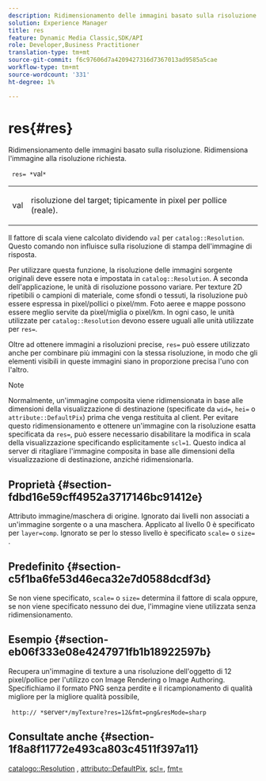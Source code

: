 ```yaml
---
description: Ridimensionamento delle immagini basato sulla risoluzione. Ridimensiona l'immagine alla risoluzione richiesta.
solution: Experience Manager
title: res
feature: Dynamic Media Classic,SDK/API
role: Developer,Business Practitioner
translation-type: tm+mt
source-git-commit: f6c97606d7a4209427316d7367013ad9585a5cae
workflow-type: tm+mt
source-wordcount: '331'
ht-degree: 1%

---
```



# res{#res}

Ridimensionamento delle immagini basato sulla risoluzione. Ridimensiona l&#39;immagine alla risoluzione richiesta.

` res= *`val`*`

<table id="simpletable_E69F3709266749C4A165C90FF18FF5AA"> 
 <tr class="strow"> 
  <td class="stentry"> <p> <span class="varname"> val  </span> </p> </td> 
  <td class="stentry"> <p>risoluzione del target; tipicamente in pixel per pollice (reale). </p> </td> 
 </tr> 
</table>

Il fattore di scala viene calcolato dividendo *`val`* per `catalog::Resolution`. Questo comando non influisce sulla risoluzione di stampa dell&#39;immagine di risposta.

Per utilizzare questa funzione, la risoluzione delle immagini sorgente originali deve essere nota e impostata in `catalog::Resolution`. A seconda dell&#39;applicazione, le unità di risoluzione possono variare. Per texture 2D ripetibili o campioni di materiale, come sfondi o tessuti, la risoluzione può essere espressa in pixel/pollici o pixel/mm. Foto aeree e mappe possono essere meglio servite da pixel/miglia o pixel/km. In ogni caso, le unità utilizzate per `catalog::Resolution` devono essere uguali alle unità utilizzate per `res=`.

Oltre ad ottenere immagini a risoluzioni precise, `res=` può essere utilizzato anche per combinare più immagini con la stessa risoluzione, in modo che gli elementi visibili in queste immagini siano in proporzione precisa l&#39;uno con l&#39;altro.

>[!NOTE]
>
>Normalmente, un&#39;immagine composita viene ridimensionata in base alle dimensioni della visualizzazione di destinazione (specificate da `wid=`, `hei=` o `attribute::DefaultPix`) prima che venga restituita al client. Per evitare questo ridimensionamento e ottenere un&#39;immagine con la risoluzione esatta specificata da `res=`, può essere necessario disabilitare la modifica in scala della visualizzazione specificando esplicitamente `scl=1`. Questo indica al server di ritagliare l&#39;immagine composita in base alle dimensioni della visualizzazione di destinazione, anziché ridimensionarla.

## Proprietà {#section-fdbd16e59cff4952a3717146bc91412e}

Attributo immagine/maschera di origine. Ignorato dai livelli non associati a un&#39;immagine sorgente o a una maschera. Applicato al livello 0 è specificato per `layer=comp`. Ignorato se per lo stesso livello è specificato `scale=` o `size=` .

## Predefinito {#section-c5f1ba6fe53d46eca32e7d0588dcdf3d}

Se non viene specificato, `scale=` o `size=` determina il fattore di scala oppure, se non viene specificato nessuno dei due, l&#39;immagine viene utilizzata senza ridimensionamento.

## Esempio {#section-eb06f333e08e4247971fb1b18922597b}

Recupera un&#39;immagine di texture a una risoluzione dell&#39;oggetto di 12 pixel/pollice per l&#39;utilizzo con Image Rendering o Image Authoring. Specifichiamo il formato PNG senza perdite e il ricampionamento di qualità migliore per la migliore qualità possibile,

` http:// *`server`*/myTexture?res=12&fmt=png&resMode=sharp`

## Consultate anche {#section-1f8a8f11772e493ca803c4511f397a11}

[catalogo::Resolution](../../../../../is-api/image-catalog/image-serving-api-ref/c-image-catalog-reference/c-image-svg-data-reference/c-image-data-reference/r-resolution-cat.md#reference-de489f5f36b64bd0831749546f8728e1) ,  [attributo::DefaultPix](../../../../../is-api/image-catalog/image-serving-api-ref/c-image-catalog-reference/c-attributes-reference/r-defaultpix.md#reference-996b2c22b30f4fd9b970c84063306df1),  [scl=](../../../../../is-api/http-ref/image-serving-api-ref/c-http-protocol-reference/c-command-reference/r-scl.md#reference-b2a74e493d0d407e98fe350551ba3fcc),  [fmt=](../../../../../is-api/http-ref/image-serving-api-ref/c-http-protocol-reference/c-command-reference/r-is-http-fmt.md#reference-cdf10043423b45ba9fe15157fb3ae37a)
